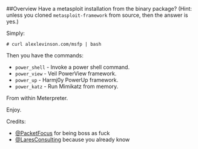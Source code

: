 ##Overview
Have a metasploit installation from the binary package? (Hint: unless you cloned `metasploit-framework` from source, then the answer is yes.)

Simply:

```
# curl alexlevinson.com/msfp | bash
```
Then you have the commands:

 * `power_shell` - Invoke a power shell command.
 * `power_view` - Veil PowerView framework.
 * `power_up` - Harmj0y PowerUp framework.
 * `power_katz` - Run Mimikatz from memory.
 
From within Meterpreter.

Enjoy.

Credits:

- [@PacketFocus](https://twitter.com/packetfocus) for being boss as fuck
- [@LaresConsulting](https://twitter.com/laresconsulting) because you already know